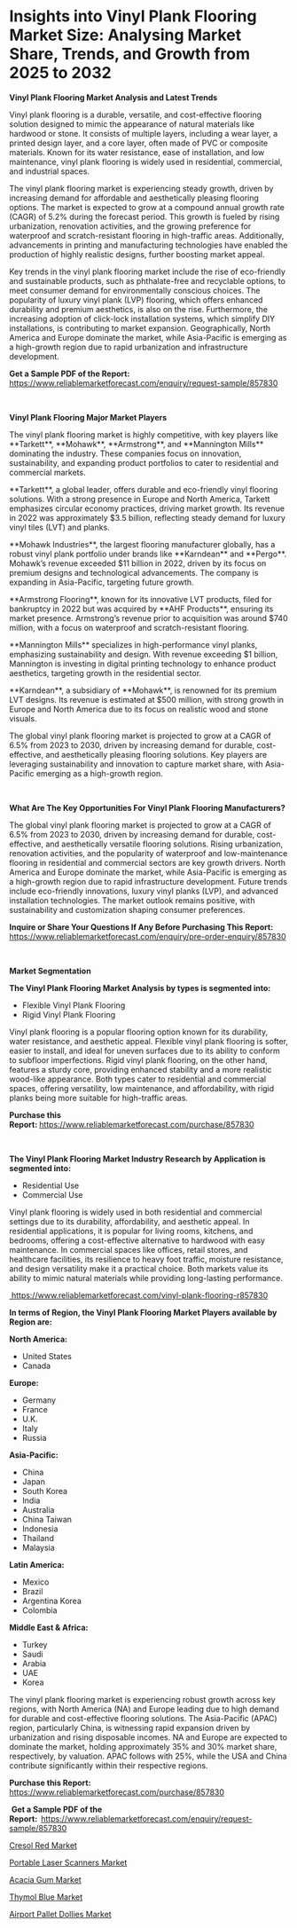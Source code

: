 <p><h1>Insights into Vinyl Plank Flooring Market Size: Analysing Market Share, Trends, and Growth from 2025 to 2032</h1></p><p><strong>Vinyl Plank Flooring Market Analysis and Latest Trends</strong></p>
<p><p>Vinyl plank flooring is a durable, versatile, and cost-effective flooring solution designed to mimic the appearance of natural materials like hardwood or stone. It consists of multiple layers, including a wear layer, a printed design layer, and a core layer, often made of PVC or composite materials. Known for its water resistance, ease of installation, and low maintenance, vinyl plank flooring is widely used in residential, commercial, and industrial spaces.</p><p>The vinyl plank flooring market is experiencing steady growth, driven by increasing demand for affordable and aesthetically pleasing flooring options. The market is expected to grow at a compound annual growth rate (CAGR) of 5.2% during the forecast period. This growth is fueled by rising urbanization, renovation activities, and the growing preference for waterproof and scratch-resistant flooring in high-traffic areas. Additionally, advancements in printing and manufacturing technologies have enabled the production of highly realistic designs, further boosting market appeal.</p><p>Key trends in the vinyl plank flooring market include the rise of eco-friendly and sustainable products, such as phthalate-free and recyclable options, to meet consumer demand for environmentally conscious choices. The popularity of luxury vinyl plank (LVP) flooring, which offers enhanced durability and premium aesthetics, is also on the rise. Furthermore, the increasing adoption of click-lock installation systems, which simplify DIY installations, is contributing to market expansion. Geographically, North America and Europe dominate the market, while Asia-Pacific is emerging as a high-growth region due to rapid urbanization and infrastructure development.</p></p>
<p><strong>Get a Sample PDF of the Report:&nbsp;</strong> <a href="https://www.reliablemarketforecast.com/enquiry/request-sample/857830?utm_campaign=2011&utm_medium=2&utm_source=Github&utm_content=ia&utm_term=26012025&utm_id=vinyl-plank-flooring">https://www.reliablemarketforecast.com/enquiry/request-sample/857830</a></p>
<p>&nbsp;</p>
<p><strong>Vinyl Plank Flooring Major Market Players</strong></p>
<p><p>The vinyl plank flooring market is highly competitive, with key players like **Tarkett**, **Mohawk**, **Armstrong**, and **Mannington Mills** dominating the industry. These companies focus on innovation, sustainability, and expanding product portfolios to cater to residential and commercial markets.</p><p>**Tarkett**, a global leader, offers durable and eco-friendly vinyl flooring solutions. With a strong presence in Europe and North America, Tarkett emphasizes circular economy practices, driving market growth. Its revenue in 2022 was approximately $3.5 billion, reflecting steady demand for luxury vinyl tiles (LVT) and planks.</p><p>**Mohawk Industries**, the largest flooring manufacturer globally, has a robust vinyl plank portfolio under brands like **Karndean** and **Pergo**. Mohawk’s revenue exceeded $11 billion in 2022, driven by its focus on premium designs and technological advancements. The company is expanding in Asia-Pacific, targeting future growth.</p><p>**Armstrong Flooring**, known for its innovative LVT products, filed for bankruptcy in 2022 but was acquired by **AHF Products**, ensuring its market presence. Armstrong’s revenue prior to acquisition was around $740 million, with a focus on waterproof and scratch-resistant flooring.</p><p>**Mannington Mills** specializes in high-performance vinyl planks, emphasizing sustainability and design. With revenue exceeding $1 billion, Mannington is investing in digital printing technology to enhance product aesthetics, targeting growth in the residential sector.</p><p>**Karndean**, a subsidiary of **Mohawk**, is renowned for its premium LVT designs. Its revenue is estimated at $500 million, with strong growth in Europe and North America due to its focus on realistic wood and stone visuals.</p><p>The global vinyl plank flooring market is projected to grow at a CAGR of 6.5% from 2023 to 2030, driven by increasing demand for durable, cost-effective, and aesthetically pleasing flooring solutions. Key players are leveraging sustainability and innovation to capture market share, with Asia-Pacific emerging as a high-growth region.</p></p>
<p>&nbsp;</p>
<p><strong>What Are The Key Opportunities For Vinyl Plank Flooring Manufacturers?</strong></p>
<p><p>The global vinyl plank flooring market is projected to grow at a CAGR of 6.5% from 2023 to 2030, driven by increasing demand for durable, cost-effective, and aesthetically versatile flooring solutions. Rising urbanization, renovation activities, and the popularity of waterproof and low-maintenance flooring in residential and commercial sectors are key growth drivers. North America and Europe dominate the market, while Asia-Pacific is emerging as a high-growth region due to rapid infrastructure development. Future trends include eco-friendly innovations, luxury vinyl planks (LVP), and advanced installation technologies. The market outlook remains positive, with sustainability and customization shaping consumer preferences.</p></p>
<p><strong>Inquire or Share Your Questions If Any Before Purchasing This Report:</strong> <a href="https://www.reliablemarketforecast.com/enquiry/pre-order-enquiry/857830?utm_campaign=2011&utm_medium=2&utm_source=Github&utm_content=ia&utm_term=26012025&utm_id=vinyl-plank-flooring">https://www.reliablemarketforecast.com/enquiry/pre-order-enquiry/857830</a></p>
<p>&nbsp;</p>
<p><strong>Market Segmentation</strong></p>
<p><strong>The Vinyl Plank Flooring Market Analysis by types is segmented into:</strong></p>
<p><ul><li>Flexible Vinyl Plank Flooring</li><li>Rigid Vinyl Plank Flooring</li></ul></p>
<p><p>Vinyl plank flooring is a popular flooring option known for its durability, water resistance, and aesthetic appeal. Flexible vinyl plank flooring is softer, easier to install, and ideal for uneven surfaces due to its ability to conform to subfloor imperfections. Rigid vinyl plank flooring, on the other hand, features a sturdy core, providing enhanced stability and a more realistic wood-like appearance. Both types cater to residential and commercial spaces, offering versatility, low maintenance, and affordability, with rigid planks being more suitable for high-traffic areas.</p></p>
<p><strong>Purchase this Report:&nbsp;</strong><a href="https://www.reliablemarketforecast.com/purchase/857830?utm_campaign=2011&utm_medium=2&utm_source=Github&utm_content=ia&utm_term=26012025&utm_id=vinyl-plank-flooring">https://www.reliablemarketforecast.com/purchase/857830</a></p>
<p>&nbsp;</p>
<p><strong>The Vinyl Plank Flooring Market Industry Research by Application is segmented into:</strong></p>
<p><ul><li>Residential Use</li><li>Commercial Use</li></ul></p>
<p><p>Vinyl plank flooring is widely used in both residential and commercial settings due to its durability, affordability, and aesthetic appeal. In residential applications, it is popular for living rooms, kitchens, and bedrooms, offering a cost-effective alternative to hardwood with easy maintenance. In commercial spaces like offices, retail stores, and healthcare facilities, its resilience to heavy foot traffic, moisture resistance, and design versatility make it a practical choice. Both markets value its ability to mimic natural materials while providing long-lasting performance.</p></p>
<p><a href="https://www.reliablemarketforecast.com/vinyl-plank-flooring-r857830?utm_campaign=2011&utm_medium=2&utm_source=Github&utm_content=ia&utm_term=26012025&utm_id=vinyl-plank-flooring">&nbsp;https://www.reliablemarketforecast.com/vinyl-plank-flooring-r857830</a></p>
<p><strong>In terms of Region, the Vinyl Plank Flooring Market Players available by Region are:</strong></p>
<p>
    <p> <strong> North America: </strong>
        <ul>
            <li>United States</li>
            <li>Canada</li>
        </ul>
        </p> 
    <p> <strong> Europe: </strong>
        <ul>
            <li>Germany</li>
            <li>France</li>
            <li>U.K.</li>
            <li>Italy</li>
            <li>Russia</li>
        </ul>
        </p> 
    <p> <strong> Asia-Pacific: </strong>
        <ul>
            <li>China</li>
            <li>Japan</li>
            <li>South Korea</li>
            <li>India</li>
            <li>Australia</li>
            <li>China Taiwan</li>
            <li>Indonesia</li>
            <li>Thailand</li>
            <li>Malaysia</li>
        </ul>
        </p> 
    <p> <strong> Latin America: </strong>
        <ul>
            <li>Mexico</li>
            <li>Brazil</li>
            <li>Argentina Korea</li>
            <li>Colombia</li>
        </ul>
        </p> 
    <p> <strong> Middle East & Africa: </strong>
        <ul>
            <li>Turkey</li>
            <li>Saudi</li>
            <li>Arabia</li>
            <li>UAE</li>
            <li>Korea</li>
        </ul>
    </p>
    </p>
<p><p>The vinyl plank flooring market is experiencing robust growth across key regions, with North America (NA) and Europe leading due to high demand for durable and cost-effective flooring solutions. The Asia-Pacific (APAC) region, particularly China, is witnessing rapid expansion driven by urbanization and rising disposable incomes. NA and Europe are expected to dominate the market, holding approximately 35% and 30% market share, respectively, by valuation. APAC follows with 25%, while the USA and China contribute significantly within their respective regions.</p></p>
<p><strong>Purchase this Report: </strong><a href="https://www.reliablemarketforecast.com/purchase/857830?utm_campaign=2011&utm_medium=2&utm_source=Github&utm_content=ia&utm_term=26012025&utm_id=vinyl-plank-flooring">https://www.reliablemarketforecast.com/purchase/857830</a></p>
<p>&nbsp;<strong>Get a Sample PDF of the Report:&nbsp;&nbsp;</strong><a href="https://www.reliablemarketforecast.com/enquiry/request-sample/857830?utm_campaign=2011&utm_medium=2&utm_source=Github&utm_content=ia&utm_term=26012025&utm_id=vinyl-plank-flooring">https://www.reliablemarketforecast.com/enquiry/request-sample/857830</a></p>
<p><strong></strong></p>
<p><p><a href="https://github.com/jamastodola515/Market-Research-Report-List-1/blob/main/cresol-red-market.md?utm_campaign=2011&utm_medium=2&utm_source=Github&utm_content=ia&utm_term=26012025&utm_id=vinyl-plank-flooring">Cresol Red Market</a></p><p><a href="https://www.linkedin.com/pulse/portable-laser-scanners-market-dynamics-forecast-2025-sudfc?utm_campaign=2011&utm_medium=2&utm_source=Github&utm_content=ia&utm_term=26012025&utm_id=vinyl-plank-flooring">Portable Laser Scanners Market</a></p><p><a href="https://www.linkedin.com/pulse/projected-market-growth-acacia-gum-94-cagr-from-2025-2032-rpwdc?utm_campaign=2011&utm_medium=2&utm_source=Github&utm_content=ia&utm_term=26012025&utm_id=vinyl-plank-flooring">Acacia Gum Market</a></p><p><a href="https://github.com/danikabiele541/Market-Research-Report-List-1/blob/main/thymol-blue-market.md?utm_campaign=2011&utm_medium=2&utm_source=Github&utm_content=ia&utm_term=26012025&utm_id=vinyl-plank-flooring">Thymol Blue Market</a></p><p><a href="https://www.linkedin.com/pulse/industry-insights-global-airport-pallet-dollies-markets-growth-9hp9e?utm_campaign=2011&utm_medium=2&utm_source=Github&utm_content=ia&utm_term=26012025&utm_id=vinyl-plank-flooring">Airport Pallet Dollies Market</a></p></p>